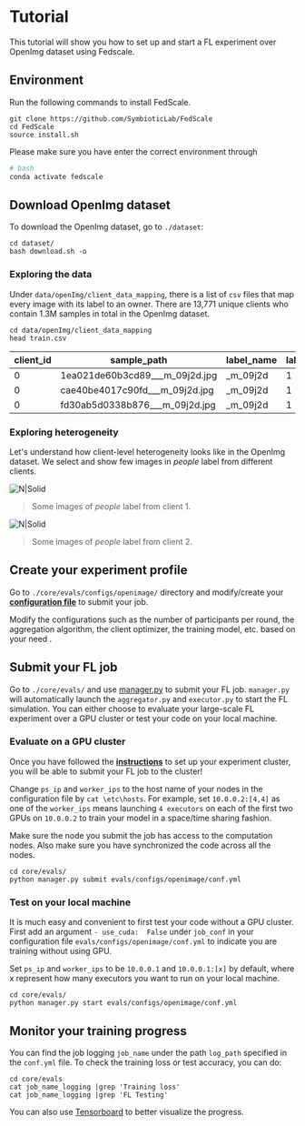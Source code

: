 
  
# Tutorial
 
This tutorial will show you how to set up and start a FL experiment over OpenImg dataset using Fedscale.
 
## Environment

Run the following commands to install FedScale.

```
git clone https://github.com/SymbioticLab/FedScale
cd FedScale
source install.sh
```
 
Please make sure you have enter the correct environment through 
```bash
# bash
conda activate fedscale
```

 
## Download OpenImg dataset
To download the OpenImg dataset, go to `./dataset`:
 
```
cd dataset/
bash download.sh -o
```

### Exploring the data
Under `data/openImg/client_data_mapping`, there is a list of `csv` files that map every image with its label to an owner. 
There are 13,771 unique clients who contain 1.3M samples in total in the OpenImg dataset.

```
cd data/openImg/client_data_mapping
head train.csv
```
| client_id | sample_path | label_name | label_id |
| ------ | ------ | ------ | ------ |
| 0 | 1ea021de60b3cd89___m_09j2d.jpg | _m_09j2d | 1 |
| 0 | cae40be4017c90fd___m_09j2d.jpg | _m_09j2d | 1 |
| 0 | fd30ab5d0338b876___m_09j2d.jpg | _m_09j2d | 1 |
 
### Exploring heterogeneity

Let's understand how client-level heterogeneity looks like in the OpenImg dataset.
We select and show few images in *people* label from different clients.

![N|Solid](https://github.com/SymbioticLab/FedScale/tree/master/figures/client1.png)

> Some images of *people* label from client 1.

![N|Solid](https://github.com/SymbioticLab/FedScale/tree/master/figures/client10.png)

> Some images of *people* label from client 2.


## Create your experiment profile
 

Go to `./core/evals/configs/openimage/` directory and modify/create your **[configuration file](https://github.com/SymbioticLab/FedScale/blob/master/core/evals/configs/openimage/conf.yml)** to submit your job.

Modify the configurations such as the number of participants per round, the aggregation algorithm, the client optimizer, the training model, etc. based on your need .
 
## Submit your FL job

Go to `./core/evals/` and use [manager.py](https://github.com/SymbioticLab/FedScale/blob/master/core/evals/manager.py)
to submit your FL job.
`manager.py` will automatically launch the `aggregator.py` and `executor.py` to start the FL simulation.
You can either choose to evaluate your large-scale FL experiment over a GPU cluster or test your code on your local machine.
 
### Evaluate on a GPU cluster

Once you have followed the **[instructions](https://github.com/SymbioticLab/FedScale/blob/master/core/README.md)** to set up your experiment cluster, you will be able to submit your FL job to the cluster!
 
Change `ps_ip` and `worker_ips` to the host name of your nodes in the configuration file by `cat \etc\hosts`.
For example, set `10.0.0.2:[4,4]` as one of the `worker_ips`
means launching `4 executors` on each of the first two GPUs on `10.0.0.2` to train your model in a space/time sharing fashion.

Make sure the node you submit the job has access to the computation nodes.
Also make sure you have synchronized the code across all the nodes.
 
```
cd core/evals/
python manager.py submit evals/configs/openimage/conf.yml
```
 
 ### Test on your local machine
 
It is much easy and convenient to first test your code without a GPU cluster. 
First add an argument `- use_cuda:  False` under `job_conf` in your configuration file `evals/configs/openimage/conf.yml` to indicate you are training without using GPU.

Set `ps_ip` and `worker_ips` to be `10.0.0.1` and `10.0.0.1:[x]` by default, where x represent how many executors you want to run on your local machine.

```
cd core/evals/
python manager.py start evals/configs/openimage/conf.yml
```
 
## Monitor your training progress
 
You can find the job logging `job_name` under the path `log_path` specified in the `conf.yml` file. To check the training loss or test accuracy, you can do:
```
cd core/evals
cat job_name_logging |grep 'Training loss'
cat job_name_logging |grep 'FL Testing'
```
You can also use [Tensorboard](https://github.com/SymbioticLab/FedScale/blob/master/core/README.md#experiment-dashboard) to better visualize the progress.